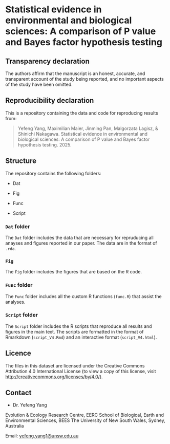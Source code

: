 # Statistical evidence in environmental and biological sciences: A comparison of P value and Bayes factor hypothesis testing

## Transparency declaration

The authors affirm that the manuscript is an honest, accurate, and transparent account of the study being reported, and no important
aspects of the study have been omitted.

## Reproducibility declaration

This is a repository containing the data and code for reproducing results from:    

> Yefeng Yang, Maximilian Maier, Jinming Pan, Malgorzata Lagisz, & Shinichi Nakagawa. Statistical evidence in environmental and biological sciences: A comparison of P value and Bayes factor hypothesis testing. 2025.

## Structure

The repository contains the following folders:

- Dat

- Fig

- Func

- Script

### `Dat` folder

The `Dat` folder includes the data that are necessary for repruducing all anayses and figures reported in our paper. The data are in the format of `.rda`.

### `Fig`

The `Fig` folder includes the figures that are based on the R code.

### `Func` folder

The `Func` folder includes all the custom R functions (`func.R`) that assist the analyses.

### `Script` folder

The `Script` folder includes the R scripts that reproduce all results and figures in the main text. The scripts are formatted in the format of Rmarkdown (`script_V4.Rmd`) and an interactive format (`script_V4.html`).

## Licence

The files in this dataset are licensed under the Creative Commons Attribution 4.0 International License (to view a copy of this license, visit http://creativecommons.org/licenses/by/4.0/).

## Contact

- Dr. Yefeng Yang

Evolution & Ecology Research Centre, EERC
School of Biological, Earth and Environmental Sciences, BEES
The University of New South Wales, Sydney, Australia

Email: yefeng.yang1@unsw.edu.au
